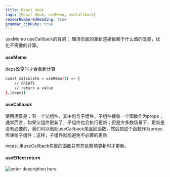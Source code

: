 ```yaml
---
title: React Hook
tags: [React-Hook, useMemo, useCallback]
renderNumberedHeading: true
grammar_cjkRuby: true
---
```


useMemo useCallback的目的：
理清页面的重新渲染依赖于什么值的改变，优化不需要的计算。

#### useMemo
deps改变时才会重新计算
```bash
const calculate = useMemo(() => {
	// CREATE
	// return a value
},[deps])
```

#### useCallback
使用场景是：有一个父组件，其中包含子组件，子组件接收一个函数作为props；通常而言，如果父组件更新了，子组件也会执行更新；但是大多数场景下，更新是没有必要的，我们可以借助useCallback来返回函数，然后把这个函数作为props传递给子组件；这样，子组件就能避免不必要的更新

meas: 用useCallback包裹的函数只有在依赖项更新时才更新。

#### useEffect return

![enter description here](https://raw.githubusercontent.com/JessieLau-CT/images/main/小书匠/1640068355887.png)